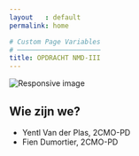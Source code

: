 ```yaml
---
layout   : default
permalink: home

# Custom Page Variables
# ─────────────────────
title: OPDRACHT NMD-III
---
```


<div>
    <img src="{{ site.baseurl }}/assets/img/SMAK.png" class="img-fluid" alt="Responsive image">
</div>

Wie zijn we?
------------

 - Yentl Van der Plas, 2CMO-PD
 - Fien Dumortier, 2CMO-PD
